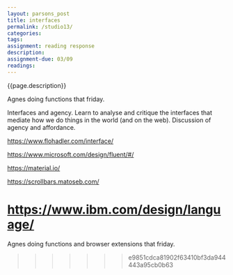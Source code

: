 ```yaml
---  
layout: parsons_post  
title: interfaces
permalink: /studio13/  
categories:   
tags:  
assignment: reading response
description: 
assignment-due: 03/09
readings: 
---  
```


{{page.description}}

Agnes doing functions that friday.

Interfaces and agency. Learn to analyse and critique the interfaces that mediate how we do things in the world (and on the web). Discussion of agency and affordance. 

https://www.flohadler.com/interface/

https://www.microsoft.com/design/fluent/#/

https://material.io/

https://scrollbars.matoseb.com/

https://www.ibm.com/design/language/
=======
Agnes doing functions and browser extensions that friday.
>>>>>>> e9851cdca81902f63410bf3da944443a95cb0b63
